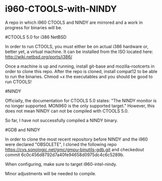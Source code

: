 # i960-CTOOLS-with-NINDY
A repo in which i960 CTOOLS and NINDY are mirrored and a work in progress for binaries will be.


#CTOOLS 5.0 for i386 NetBSD

In order to run CTOOLS, you must either be on actual i386 hardware or, better yet, a virtual machine. It can be installed from the ISO located here: http://wiki.netbsd.org/ports/i386/

Once a machine is up and running, install git-base and mozilla-rootcerts in order to clone this repo. After the repo is cloned, install compat12 to be able to run the binaries. Chmod +x the executables and you should be good to run CTOOLS!

#NINDY

Officially, the documentation for CTOOLS 5.0 states: "The NINDY monitor is no longer supported. MON960 is the only supported target." However, this does not mean NINDY can not be compiled with CTOOLS 5.0.

So far, I have not successfully compiled a NINDY binary.

#GDB and NINDY

In order to clone the most recent repository before NINDY and the i960 were declared "OBSOLETE", I cloned the following repo https://cvs.sonologic.net/gmc/gmpu-binutils-gdb.git and checkedout commit 6c0c456d8792d7a40fe94658d0975dc4c6c5289b.

When configuring, make sure to target i960-intel-nindy.

Minor adjustments will be needed to compile.
